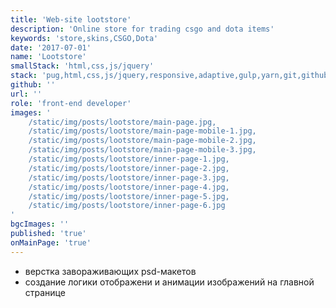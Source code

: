 ```yaml
---
title: 'Web-site lootstore'
description: 'Online store for trading csgo and dota items'
keywords: 'store,skins,CSGO,Dota'
date: '2017-07-01'
name: 'Lootstore'
smallStack: 'html,css,js/jquery'
stack: 'pug,html,css,js/jquery,responsive,adaptive,gulp,yarn,git,github,bitbucket'
github: ''
url: ''
role: 'front-end developer'
images: '
    /static/img/posts/lootstore/main-page.jpg,
    /static/img/posts/lootstore/main-page-mobile-1.jpg,
    /static/img/posts/lootstore/main-page-mobile-2.jpg,
    /static/img/posts/lootstore/main-page-mobile-3.jpg,
    /static/img/posts/lootstore/inner-page-1.jpg,
    /static/img/posts/lootstore/inner-page-2.jpg,
    /static/img/posts/lootstore/inner-page-3.jpg,
    /static/img/posts/lootstore/inner-page-4.jpg,
    /static/img/posts/lootstore/inner-page-5.jpg,
    /static/img/posts/lootstore/inner-page-6.jpg
'
bgcImages: ''
published: 'true'
onMainPage: 'true'
---
```


- верстка завораживающих psd-макетов
- создание логики отображени и анимации изображений на главной странице
